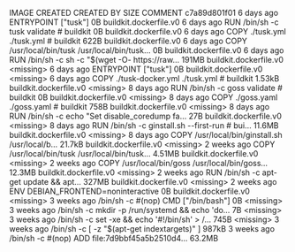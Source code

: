 IMAGE               CREATED             CREATED BY                                      SIZE                COMMENT
c7a89d801f01        6 days ago          ENTRYPOINT ["tusk"]                             0B                  buildkit.dockerfile.v0
<missing>           6 days ago          RUN /bin/sh -c tusk validate # buildkit         0B                  buildkit.dockerfile.v0
<missing>           6 days ago          COPY ./tusk.yml ./tusk.yml # buildkit           622B                buildkit.dockerfile.v0
<missing>           6 days ago          COPY /usr/local/bin/tusk /usr/local/bin/tusk…   0B                  buildkit.dockerfile.v0
<missing>           6 days ago          RUN /bin/sh -c sh -c "$(wget -O- https://raw…   191MB               buildkit.dockerfile.v0
<missing>           6 days ago          ENTRYPOINT ["tusk"]                             0B                  buildkit.dockerfile.v0
<missing>           6 days ago          COPY ./tusk-docker.yml ./tusk.yml # buildkit    1.53kB              buildkit.dockerfile.v0
<missing>           8 days ago          RUN /bin/sh -c goss validate # buildkit         0B                  buildkit.dockerfile.v0
<missing>           8 days ago          COPY ./goss.yaml ./goss.yaml # buildkit         758B                buildkit.dockerfile.v0
<missing>           8 days ago          RUN /bin/sh -c echo "Set disable_coredump fa…   27B                 buildkit.dockerfile.v0
<missing>           8 days ago          RUN /bin/sh -c ginstall.sh --first-run # bui…   11.6MB              buildkit.dockerfile.v0
<missing>           8 days ago          COPY /usr/local/bin/ginstall.sh /usr/local/b…   21.7kB              buildkit.dockerfile.v0
<missing>           2 weeks ago         COPY /usr/local/bin/tusk /usr/local/bin/tusk…   4.51MB              buildkit.dockerfile.v0
<missing>           2 weeks ago         COPY /usr/local/bin/goss /usr/local/bin/goss…   12.3MB              buildkit.dockerfile.v0
<missing>           2 weeks ago         RUN /bin/sh -c apt-get update         && apt…   327MB               buildkit.dockerfile.v0
<missing>           2 weeks ago         ENV DEBIAN_FRONTEND=noninteractive              0B                  buildkit.dockerfile.v0
<missing>           3 weeks ago         /bin/sh -c #(nop)  CMD ["/bin/bash"]            0B
<missing>           3 weeks ago         /bin/sh -c mkdir -p /run/systemd && echo 'do…   7B
<missing>           3 weeks ago         /bin/sh -c set -xe   && echo '#!/bin/sh' > /…   745B
<missing>           3 weeks ago         /bin/sh -c [ -z "$(apt-get indextargets)" ]     987kB
<missing>           3 weeks ago         /bin/sh -c #(nop) ADD file:7d9bbf45a5b2510d4…   63.2MB
